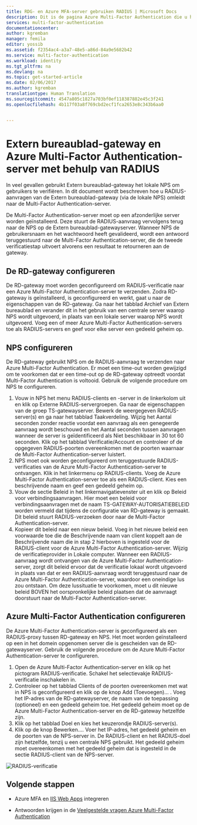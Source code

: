 ```yaml
---
title: RDG- en Azure MFA-server gebruiken RADIUS | Microsoft Docs
description: Dit is de pagina Azure Multi-Factor Authentication die u helpt bij het implementeren van RD-gateway (Extern bureaublad) en Azure Multi-Factor Authentication-server met RADIUS.
services: multi-factor-authentication
documentationcenter: 
author: kgremban
manager: femila
editor: yossib
ms.assetid: f2354ac4-a3a7-48e5-a86d-84a9e5682b42
ms.service: multi-factor-authentication
ms.workload: identity
ms.tgt_pltfrm: na
ms.devlang: na
ms.topic: get-started-article
ms.date: 02/06/2017
ms.author: kgremban
translationtype: Human Translation
ms.sourcegitcommit: 4547a805c1827a703bf0ef118387882e45c3f241
ms.openlocfilehash: 4b117f03a8f769cbd2ecf1fca2653e8c343b6aa0


---
```

# <a name="remote-desktop-gateway-and-azure-multi-factor-authentication-server-using-radius"></a>Extern bureaublad-gateway en Azure Multi-Factor Authentication-server met behulp van RADIUS
In veel gevallen gebruikt Extern bureaublad-gateway het lokale NPS om gebruikers te verifiëren. In dit document wordt beschreven hoe u RADIUS-aanvragen van de Extern bureaublad-gateway (via de lokale NPS) omleidt naar de Multi-Factor Authentication-server.

De Multi-Factor Authentication-server moet op een afzonderlijke server worden geïnstalleerd. Deze stuurt de RADIUS-aanvraag vervolgens terug naar de NPS op de Extern bureaublad-gatewayserver. Wanneer NPS de gebruikersnaam en het wachtwoord heeft gevalideerd, wordt een antwoord teruggestuurd naar de Multi-Factor Authentication-server, die de tweede verificatiestap uitvoert alvorens een resultaat te retourneren aan de gateway.

## <a name="configure-the-rd-gateway"></a>De RD-gateway configureren
De RD-gateway moet worden geconfigureerd om RADIUS-verificatie naar een Azure Multi-Factor Authentication-server te verzenden. Zodra RD-gateway is geïnstalleerd, is geconfigureerd en werkt, gaat u naar de eigenschappen van de RD-gateway. Ga naar het tabblad Archief van Extern bureaublad en verander dit in het gebruik van een centrale server waarop NPS wordt uitgevoerd, in plaats van een lokale server waarop NPS wordt uitgevoerd. Voeg een of meer Azure Multi-Factor Authentication-servers toe als RADIUS-servers en geef voor elke server een gedeeld geheim op.

## <a name="configure-nps"></a>NPS configureren
De RD-gateway gebruikt NPS om de RADIUS-aanvraag te verzenden naar Azure Multi-Factor Authentication. Er moet een time-out worden gewijzigd om te voorkomen dat er een time-out op de RD-gateway optreedt voordat Multi-Factor Authentication is voltooid. Gebruik de volgende procedure om NPS te configureren.

1. Vouw in NPS het menu RADIUS-clients en -server in de linkerkolom uit en klik op Externe RADIUS-servergroepen. Ga naar de eigenschappen van de groep TS-gatewayserver. Bewerk de weergegeven RADIUS-server(s) en ga naar het tabblad Taakverdeling. Wijzig het Aantal seconden zonder reactie voordat een aanvraag als een genegeerde aanvraag wordt beschouwd en het Aantal seconden tussen aanvragen wanneer de server is geïdentificeerd als Niet beschikbaar in 30 tot 60 seconden. Klik op het tabblad Verificatie/Account en controleer of de opgegeven RADIUS-poorten overeenkomen met de poorten waarnaar de Multi-Factor Authentication-server luistert.
2. NPS moet ook worden geconfigureerd om teruggestuurde RADIUS-verificaties van de Azure Multi-Factor Authentication-server te ontvangen. Klik in het linkermenu op RADIUS-clients. Voeg de Azure Multi-Factor Authentication-server toe als een RADIUS-client. Kies een beschrijvende naam en geef een gedeeld geheim op.
3. Vouw de sectie Beleid in het linkernavigatievenster uit en klik op Beleid voor verbindingsaanvragen. Hier moet een beleid voor verbindingsaanvragen met de naam TS-GATEWAY-AUTORISATIEBELEID worden vermeld dat tijdens de configuratie van RD-gateway is gemaakt. Dit beleid stuurt RADIUS-verzoeken door naar de Multi-Factor Authentication-server.
4. Kopieer dit beleid naar een nieuw beleid. Voeg in het nieuwe beleid een voorwaarde toe die de Beschrijvende naam van client koppelt aan de Beschrijvende naam die in stap 2 hierboven is ingesteld voor de RADIUS-client voor de Azure Multi-Factor Authentication-server. Wijzig de verificatieprovider in Lokale computer. Wanneer een RADIUS-aanvraag wordt ontvangen van de Azure Multi-Factor Authentication-server, zorgt dit beleid ervoor dat de verificatie lokaal wordt uitgevoerd in plaats van dat er een RADIUS-aanvraag wordt teruggestuurd naar de Azure Multi-Factor Authentication-server, waardoor een oneindige lus zou ontstaan. Om deze lussituatie te voorkomen, moet u dit nieuwe beleid BOVEN het oorspronkelijke beleid plaatsen dat de aanvraagt doorstuurt naar de Multi-Factor Authentication-server.

## <a name="configure-azure-multi-factor-authentication"></a>Azure Multi-Factor Authentication configureren

De Azure Multi-Factor Authentication-server is geconfigureerd als een RADIUS-proxy tussen RD-gateway en NPS.  Het moet worden geïnstalleerd op een in het domein opgenomen server die is gescheiden van de RD-gatewayserver. Gebruik de volgende procedure om de Azure Multi-Factor Authentication-server te configureren.

1. Open de Azure Multi-Factor Authentication-server en klik op het pictogram RADIUS-verificatie. Schakel het selectievakje RADIUS-verificatie inschakelen in.
2. Controleer op het tabblad Clients of de poorten overeenkomen met wat in NPS is geconfigureerd en klik op de knop Add (Toevoegen)... . Voeg het IP-adres van de RD-gatewayserver, de naam van de toepassing (optioneel) en een gedeeld geheim toe. Het gedeeld geheim moet op de Azure Multi-Factor Authentication-server en de RD-gateway hetzelfde zijn.
3. Klik op het tabblad Doel en kies het keuzerondje RADIUS-server(s).
4. Klik op de knop Bewerken.... Voer het IP-adres, het gedeeld geheim en de poorten van de NPS-server in. De RADIUS-client en het RADIUS-doel zijn hetzelfde, tenzij u een centrale NPS gebruikt. Het gedeeld geheim moet overeenkomen met het gedeeld geheim dat is ingesteld in de sectie RADIUS-client van de NPS-server.

![RADIUS-verificatie](./media/multi-factor-authentication-get-started-server-rdg/radius.png)

## <a name="next-steps"></a>Volgende stappen

- Azure MFA en [IIS Web Apps](multi-factor-authentication-get-started-server-iis.md) integreren

- Antwoorden krijgen in de [Veelgestelde vragen Azure Multi-Factor Authentication](multi-factor-authentication-faq.md)



<!--HONumber=Feb17_HO1-->


